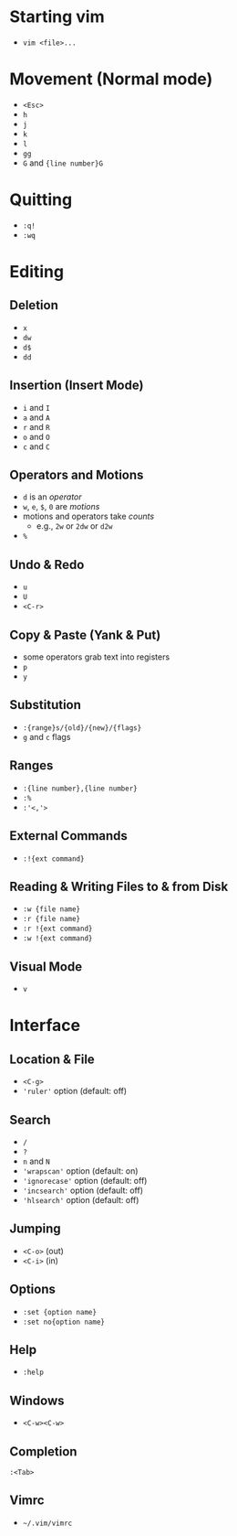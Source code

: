 # Starting vim

- `vim <file>...`

# Movement (Normal mode)

- `<Esc>`
- `h`
- `j`
- `k`
- `l`
- `gg`
- `G` and `{line number}G`

# Quitting

- `:q!`
- `:wq`

# Editing

## Deletion

- `x`
- `dw`
- `d$`
- `dd`

## Insertion (Insert Mode)

- `i` and `I`
- `a` and `A`
- `r` and `R`
- `o` and `O`
- `c` and `C`

## Operators and Motions

- `d` is an *operator*
- `w`, `e`, `$`, `0` are *motions*
- motions and operators take *counts*
   - e.g., `2w` or `2dw` or `d2w`
- `%`

## Undo & Redo

- `u`
- `U`
- `<C-r>`

## Copy & Paste (Yank & Put)

- some operators grab text into registers
- `p`
- `y`

## Substitution

- `:{range}s/{old}/{new}/{flags}`
- `g` and `c` flags

## Ranges

- `:{line number},{line number}`
- `:%`
- `:'<,'>`

## External Commands

- `:!{ext command}`

## Reading & Writing Files to & from Disk

- `:w {file name}`
- `:r {file name}`
- `:r !{ext command}`
- `:w !{ext command}`

## Visual Mode

- `v`

# Interface

## Location & File

- `<C-g>`
- `'ruler'` option (default: off)

## Search

- `/`
- `?`
- `n` and `N`
- `'wrapscan'` option (default: on)
- `'ignorecase'` option (default: off)
- `'incsearch'` option (default: off)
- `'hlsearch'` option (default: off)

## Jumping

- `<C-o>` (out)
- `<C-i>` (in)

## Options

- `:set {option name}`
- `:set no{option name}`

## Help

- `:help`

## Windows

- `<C-w><C-w>`

## Completion

`:<Tab>`

## Vimrc

- `~/.vim/vimrc`
